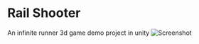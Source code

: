 # Rail Shooter
An infinite runner 3d game demo project in unity
![Screenshot](https://github.com/sinamhdn/unity-rail-shooter/assets/34884156/1996ad02-c108-4281-8111-d3f40badaddb)

